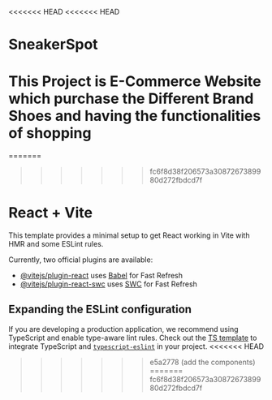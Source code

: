 <<<<<<< HEAD
<<<<<<< HEAD
# SneakerSpot
This Project is E-Commerce Website which purchase the Different Brand Shoes and having the functionalities of shopping 
=======
=======
>>>>>>> fc6f8d38f206573a3087267389980d272fbdcd7f
# React + Vite

This template provides a minimal setup to get React working in Vite with HMR and some ESLint rules.

Currently, two official plugins are available:

- [@vitejs/plugin-react](https://github.com/vitejs/vite-plugin-react/blob/main/packages/plugin-react/README.md) uses [Babel](https://babeljs.io/) for Fast Refresh
- [@vitejs/plugin-react-swc](https://github.com/vitejs/vite-plugin-react-swc) uses [SWC](https://swc.rs/) for Fast Refresh

## Expanding the ESLint configuration

If you are developing a production application, we recommend using TypeScript and enable type-aware lint rules. Check out the [TS template](https://github.com/vitejs/vite/tree/main/packages/create-vite/template-react-ts) to integrate TypeScript and [`typescript-eslint`](https://typescript-eslint.io) in your project.
<<<<<<< HEAD
>>>>>>> e5a2778 (add the components)
=======
>>>>>>> fc6f8d38f206573a3087267389980d272fbdcd7f
